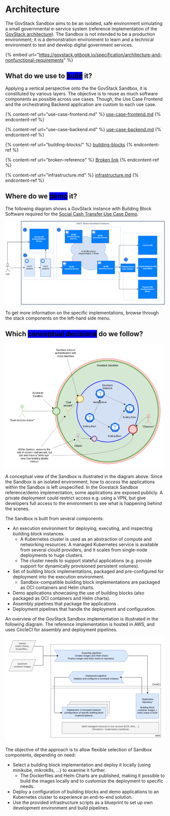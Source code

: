 # Architecture

The GovStack Sandbox aims to be an isolated, safe environment simulating a small governmental e-service system (reference implementation of the [GovStack architecture](https://govstack.gitbook.io/specification/architecture-and-nonfunctional-requirements)). The Sandbox is not intended to be a production environment; it is a demonstration environment to learn and a technical environment to test and develop digital government services.

{% embed url="https://govstack.gitbook.io/specification/architecture-and-nonfunctional-requirements" %}

## What do we use to <mark style="background-color:blue;">build</mark> it?

Applying a vertical perspective onto the the GovStack Sandbox, it is constituted by various layers. The objective is to reuse as much software components as possible across use cases. Though, the Use Case Frontend and the orchestrating Backend application are custom to each use case.

{% content-ref url="use-case-frontend.md" %}
[use-case-frontend.md](use-case-frontend.md)
{% endcontent-ref %}

{% content-ref url="use-case-backend.md" %}
[use-case-backend.md](use-case-backend.md)
{% endcontent-ref %}

{% content-ref url="building-blocks/" %}
[building-blocks](building-blocks/)
{% endcontent-ref %}

{% content-ref url="broken-reference" %}
[Broken link](broken-reference)
{% endcontent-ref %}

{% content-ref url="infrastructure.md" %}
[infrastructure.md](infrastructure.md)
{% endcontent-ref %}

## Where do we <mark style="background-color:blue;">demo</mark> it?

The following diagram shows a GovStack instance with Building Block Software required for the [Social Cash Transfer Use Case Demo](../access-demos/usct-use-case.md).

![USCT demo GovStack instance](../.gitbook/assets/usct-govstack-instance.drawio.png)

To get more information on the specific implementations, browse through the stack components on the left-hand side menu.

## Which <mark style="background-color:blue;">conceptual decisions</mark> do we follow?

![Sandbox conceptual view](../.gitbook/assets/conceptual-view.drawio.png)

A conceptual view of the Sandbox is illustrated in the diagram above. Since the Sandbox is an isolated environment, how to _access_ the applications within the Sandbox is left unspecified. In the Govstack Sandbox reference/demo implementation, some applications are exposed publicly. A private deployment could restrict access e.g. using a VPN, but give developers full access to the environment to see what is happening behind the scenes.

The Sandbox is built from several components:

* An execution environment for deploying, executing, and inspecting building block instances.
  * A Kubernetes cluster is used as an abstraction of compute and networking resources. A managed Kubernetes service is available from several clould providers, and it scales from single-node deployments to huge clusters.
  * The cluster needs to support stateful applications (e.g. provide support for dynamically provisioned persistent volumes).
* Set of building block implementations, packaged and pre-configured for deployment into the execution environment.
  * Sandbox-compatible building block implementations are packaged as OCI containers and Helm charts.
* Demo applications showcasing the use of building blocks (also packaged as OCI containers and Helm charts).
* Assembly pipelines that package the applications .
* Deployment pipelines that handle the deployment and configuration.

An overview of the GovStack Sandbox implementation is illustrated in the following diagram. The reference implementation is hosted in AWS, and uses CircleCI for assembly and deployment pipelines.

![Sandbox infrastructure diagram](../.gitbook/assets/sandbox-infrastructure.drawio.png)

The objective of the approach is to allow flexible selection of Sandbox components, depending on need:

* Select a building block implementation and deploy it locally (using minikube, mikrok8s, ...) to examine it further.
  * The Dockerfiles and Helm Charts are published, making it possible to build the images locally and to customize the deployment to specific needs.
* Deploy a configuration of building blocks and demo applications to an Kubernetes cluster to experience an end-to-end solution.
* Use the provided infrastructure scripts as a blueprint to set up own development environment and build pipelines.

